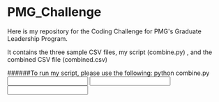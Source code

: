 # PMG_Challenge

Here is my repository for the Coding Challenge for PMG's Graduate Leadership Program. 

It contains the three sample CSV files, my script (combine.py) , and the combined CSV file (combined.csv) 

######To run my script, please use the following:
python combine.py <input file> <input file> <input file> <output file>

 
